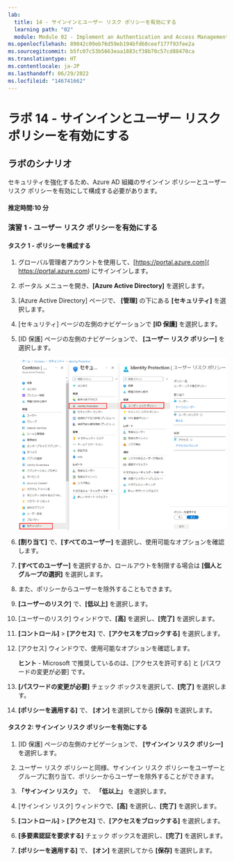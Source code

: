 ```yaml
---
lab:
  title: 14 - サインインとユーザー リスク ポリシーを有効にする
  learning path: "02"
  module: Module 02 - Implement an Authentication and Access Management Solution
ms.openlocfilehash: 89042c09eb76d59eb194bfd60ceef177f93fee2a
ms.sourcegitcommit: b5fc07c53b5663eaa1883cf38b70c57cd88470ca
ms.translationtype: HT
ms.contentlocale: ja-JP
ms.lasthandoff: 06/29/2022
ms.locfileid: "146741662"
---
```

# <a name="lab-14---enable-sign-in-and-user-risk-policies"></a>ラボ 14 - サインインとユーザー リスク ポリシーを有効にする

## <a name="lab-scenario"></a>ラボのシナリオ

セキュリティを強化するため、Azure AD 組織のサインイン ポリシーとユーザー リスク ポリシーを有効にして構成する必要があります。

#### <a name="estimated-time-10-minutes"></a>推定時間:10 分


### <a name="exercise-1---enable-user-risk-policy"></a>演習 1 - ユーザー リスク ポリシーを有効にする

#### <a name="task-1---configure-the-policy"></a>タスク 1 - ポリシーを構成する

1. グローバル管理者アカウントを使用して、[https://portal.azure.com]( https://portal.azure.com) にサインインします。

2. ポータル メニューを開き、**[Azure Active Directory]** を選択します。

3. [Azure Active Directory] ページで、 **[管理]** の下にある **[セキュリティ]** を選択します。

4. [セキュリティ] ページの左側のナビゲーションで **[ID 保護]** を選択します。

5. [ID 保護] ページの左側のナビゲーションで、 **[ユーザー リスク ポリシー]** を選択します。

    ![[ユーザー リスク ポリシー] ページと強調表示された参照パスを表示する画面イメージ](./media/lp2-mod4-browse-to-identity-protection.png)

6. **[割り当て]** で、**[すべてのユーザー]** を選択し、使用可能なオプションを確認します。

7. **[すべてのユーザー]** を選択するか、ロールアウトを制限する場合は **[個人と グループの選択]** を選択します。

8. また、ポリシーからユーザーを除外することもできます。

9. **[ユーザーのリスク]** で、**[低以上]** を選択します。

10. [ユーザーのリスク] ウィンドウで、**[高]** を選択し、**[完了]** を選択します。

11. **[コントロール]** > **[アクセス]** で、**[アクセスをブロックする]** を選択します。

12. [アクセス] ウィンドウで、使用可能なオプションを確認します。

    **ヒント** - Microsoft で推奨しているのは、[アクセスを許可する] と [パスワードの変更が必要] です。

13. **[パスワードの変更が必要]** チェック ボックスを選択して、**[完了]** を選択します。

14. **[ポリシーを適用する]** で、 **[オン]** を選択してから **[保存]** を選択します。

#### <a name="task-2---enable-sign-in-risk-policy"></a>タスク 2: サインイン リスク ポリシーを有効にする

1. [ID 保護] ページの左側のナビゲーションで、 **[サインイン リスク ポリシー]** を選択します。

2. ユーザー リスク ポリシーと同様、サインイン リスク ポリシーをユーザーとグループに割り当て、ポリシーからユーザーを除外することができます。

3. **「サインイン リスク」** で、 **「低以上」** を選択します。

4. [サインイン リスク] ウィンドウで、**[高]** を選択し、**[完了]** を選択します。

5. **[コントロール]** > **[アクセス]** で、**[アクセスをブロックする]** を選択します。

6. **[多要素認証を要求する]** チェック ボックスを選択し、**[完了]** を選択します。

7. **[ポリシーを適用する]** で、 **[オン]** を選択してから **[保存]** を選択します。

